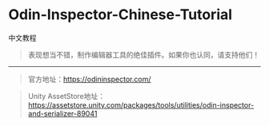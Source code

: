 # Odin-Inspector-Chinese-Tutorial
中文教程
> 表现想当不错，制作编辑器工具的绝佳插件。如果你也认同，请支持他们！

---------------

>官方地址：https://odininspector.com/

>Unity AssetStore地址：https://assetstore.unity.com/packages/tools/utilities/odin-inspector-and-serializer-89041
